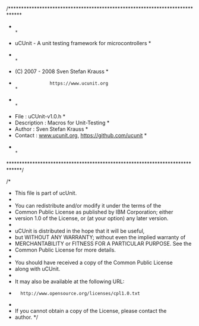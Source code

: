 /*****************************************************************************
 *                                                                           *
 *  uCUnit - A unit testing framework for microcontrollers                   *
 *                                                                           *
 *  (C) 2007 - 2008 Sven Stefan Krauss                                       *
 *                  https://www.ucunit.org                                   *
 *                                                                           *
 *  File        : uCUnit-v1.0.h                                              *
 *  Description : Macros for Unit-Testing                                    *
 *  Author      : Sven Stefan Krauss                                         *
 *  Contact     : www.ucunit.org, https://github.com/ucunit                  *
 *                                                                           *
 *****************************************************************************/

/*
 * This file is part of ucUnit.
 *
 * You can redistribute and/or modify it under the terms of the
 * Common Public License as published by IBM Corporation; either
 * version 1.0 of the License, or (at your option) any later version.
 *
 * uCUnit is distributed in the hope that it will be useful,
 * but WITHOUT ANY WARRANTY; without even the implied warranty of
 * MERCHANTABILITY or FITNESS FOR A PARTICULAR PURPOSE.  See the
 * Common Public License for more details.
 *
 * You should have received a copy of the Common Public License
 * along with uCUnit.
 *
 * It may also be available at the following URL:
 *       http://www.opensource.org/licenses/cpl1.0.txt
 *
 * If you cannot obtain a copy of the License, please contact the
 * author.
 */